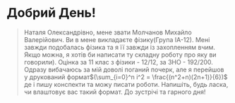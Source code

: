 # Добрий День!
> Наталя Олександрівно, мене звати Молчанов Михайло Валерійович. Ви в мене викладаєте фізику(Група ІА-12). Мені завжди подобалась фізика та я її завжди із захопленням вчим. Якщо можна, я хотів би написати ту складну роботу про яку ви говорили). Оцінка за 11 клас з фізики - 12/12, за ЗНО - 192/200. Одразу вибачаюсь за мій доволі поганий почерк, але я перейшов у друкований формат$(\sum_{i=0}^n i^2 = \frac{(n^2+n)(2n+1)}{6})$ де і пишу конспекти та можу писати роботи. Напишіть, будь ласка, чи влаштовує вас такий формат. До зустрічі та гарного дня!